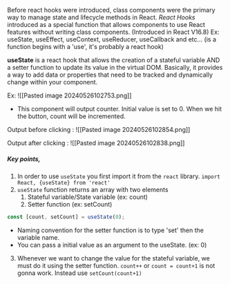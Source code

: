 Before react hooks were introduced, class components were the primary way to manage state and lifecycle methods in React. 
*React Hooks* introduced as a special function that allows components to use React features without writing class components. (Introduced in React V16.8)
	Ex: useState, useEffect, useContext, useReducer, useCallback and etc... 
(is a function begins with a 'use', it's probably a react hook)

**useState** is a react hook that allows the creation of a stateful variable AND a setter function to update its value in the virtual DOM. Basically, it provides a way to add data or properties that need to be tracked and dynamically change within your component. 

Ex:
![[Pasted image 20240526102753.png]]
- This component will output counter. Initial value is set to 0. When we hit the button, count will be incremented. 

Output before clicking :
![[Pasted image 20240526102854.png]]

Output after clicking :
![[Pasted image 20240526102838.png]]

##### Key points,
1. In order to use `useState` you first import it from the `react` library.
	`import React, {useState} from 'react'`
2. `useState` function returns an array with two elements
	1. Stateful variable/State variable (ex: count)
	2. Setter function (ex: setCount)
```js
const [count, setCount] = useState(0);
```
- Naming convention for the setter function is to type 'set' then the variable name.
- You can pass a initial value as an argument to the useState. (ex: 0)
3. Whenever we want to change the value for the stateful variable, we must do it using the setter function. 
	`count++` or `count = count+1` is not gonna work.
	Instead use `setCount(count+1)`